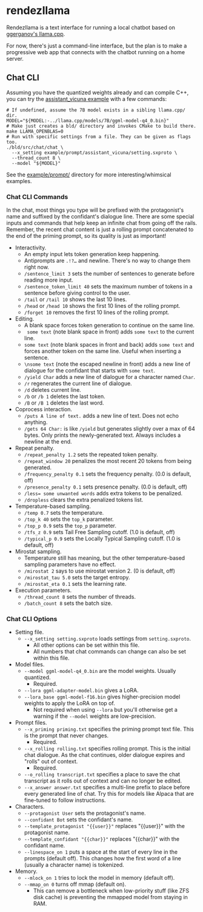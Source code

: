 # rendezllama

Rendezllama is a text interface for running a local chatbot based on [ggerganov's llama.cpp](https://github.com/ggerganov/llama.cpp).

For now, there's just a command-line interface, but the plan is to make a progressive web app that connects with the chatbot running on a home server.

## Chat CLI

Assuming you have the quantized weights already and can compile C++, you can try the [assistant_vicuna example](example/prompt/assistant_vicuna/) with a few commands:
```shell
# If undefined, assume the 7B model exists in a sibling llama.cpp/ dir.
MODEL="${MODEL:-../llama.cpp/models/7B/ggml-model-q4_0.bin}"
# Make just creates a bld/ directory and invokes CMake to build there.
make LLAMA_OPENBLAS=0
# Run with specific settings from a file. They can be given as flags too.
./bld/src/chat/chat \
  --x_setting example/prompt/assistant_vicuna/setting.sxproto \
  --thread_count 8 \
  --model "${MODEL}"
```

See the [example/prompt/](example/prompt/) directory for more interesting/whimsical examples.

### Chat CLI Commands

In the chat, most things you type will be prefixed with the protagonist's name and suffixed by the confidant's dialogue line.
There are some special inputs and commands that help keep an infinite chat from going off the rails.
Remember, the recent chat content is just a rolling prompt concatenated to the end of the priming prompt, so its quality is just as important!
- Interactivity.
  - An empty input lets token generation keep happening.
  - Antiprompts are `.!?…` and newline. There's no way to change them right now.
  - `/sentence_limit 3` sets the number of sentences to generate before reading more input.
  - `/sentence_token_limit 40` sets the maximum number of tokens in a sentence before giving control to the user.
  - `/tail` or `/tail 10` shows the last 10 lines.
  - `/head` or `/head 10` shows the first 10 lines of the rolling prompt.
  - `/forget 10` removes the first 10 lines of the rolling prompt.
- Editing.
  - A blank space forces token generation to continue on the same line.
  - ` some text` (note blank space in front) adds `some text` to the current line.
  - ` some text ` (note blank spaces in front and back) adds `some text` and forces another token on the same line. Useful when inserting a sentence.
  - `\nsome text` (note the escaped newline in front) adds a new line of dialogue for the confidant that starts with `some text`.
  - `/yield Char` adds a new line of dialogue for a character named `Char`.
  - `/r` regenerates the current line of dialogue.
  - `/d` deletes current line.
  - `/b` or `/b 1` deletes the last token.
  - `/B` or `/B 1` deletes the last word.
- Coprocess interaction.
  - `/puts A line of text.` adds a new line of text. Does not echo anything.
  - `/gets 64 Char:` is like `/yield` but generates slightly over a max of 64 bytes. Only prints the newly-generated text. Always includes a newline at the end.
- Repeat penalty.
  - `/repeat_penalty 1.2` sets the repeated token penalty.
  - `/repeat_window 20` penalizes the most recent 20 tokens from being generated.
  - `/frequency_penalty 0.1` sets the frequency penalty. (0.0 is default, off)
  - `/presence_penalty 0.1` sets presence penalty. (0.0 is default, off)
  - `/less= some unwanted words` adds extra tokens to be penalized.
  - `/dropless` clears the extra penalized tokens list.
- Temperature-based sampling.
  - `/temp 0.7` sets the temperature.
  - `/top_k 40` sets the `top_k` parameter.
  - `/top_p 0.9` sets the `top_p` parameter.
  - `/tfs_z 0.9` sets Tail Free Sampling cutoff. (1.0 is default, off)
  - `/typical_p 0.9` sets the Locally Typical Sampling cutoff. (1.0 is default, off)
- Mirostat sampling.
  - Temperature still has meaning, but the other temperature-based sampling parameters have no effect.
  - `/mirostat 2` says to use mirostat version 2. (0 is default, off)
  - `/mirostat_tau 5.0` sets the target entropy.
  - `/mirostat_eta 0.1` sets the learning rate.
- Execution parameters.
  - `/thread_count 8` sets the number of threads.
  - `/batch_count 8` sets the batch size.

### Chat CLI Options

- Setting file.
  - `--x_setting setting.sxproto` loads settings from `setting.sxproto`.
    - All other options can be set within this file.
    - All numbers that chat commands can change can also be set within this file.
- Model files.
  - `--model ggml-model-q4_0.bin` are the model weights. Usually quantized.
    - Required.
  - `--lora ggml-adapter-model.bin` gives a LoRA.
  - `--lora_base ggml-model-f16.bin` gives higher-precision model weights to apply the LoRA on top of.
    - Not required when using `--lora` but you'll otherwise get a warning if the `--model` weights are low-precision.
- Prompt files.
  - `--x_priming priming.txt` specifies the priming prompt text file. This is the prompt that never changes.
    - Required.
  - `--x_rolling rolling.txt` specifies rolling prompt. This is the initial chat dialogue. As the chat continues, older dialogue expires and "rolls" out of context.
    - Required.
  - `--o_rolling transcript.txt` specifies a place to save the chat transcript as it rolls out of context and can no longer be edited.
  - `--x_answer answer.txt` specifies a multi-line prefix to place before every generated line of chat. Try this for models like Alpaca that are fine-tuned to follow instructions.
- Characters.
  - `--protagonist User` sets the protagonist's name.
  - `--confidant Bot` sets the confidant's name.
  - `--template_protagonist "{{user}}"` replaces "{{user}}" with the protagonist name.
  - `--template_confidant "{{char}}"` replaces "{{char}}" with the confidant name.
  - `--linespace_on 1` puts a space at the start of every line in the prompts (default off). This changes how the first word of a line (usually a character name) is tokenized.
- Memory.
  - `--mlock_on 1` tries to lock the model in memory (default off).
  - `--mmap_on 0` turns off mmap (default on).
    - This can remove a bottleneck when low-priority stuff (like ZFS disk cache) is preventing the mmapped model from staying in RAM.
